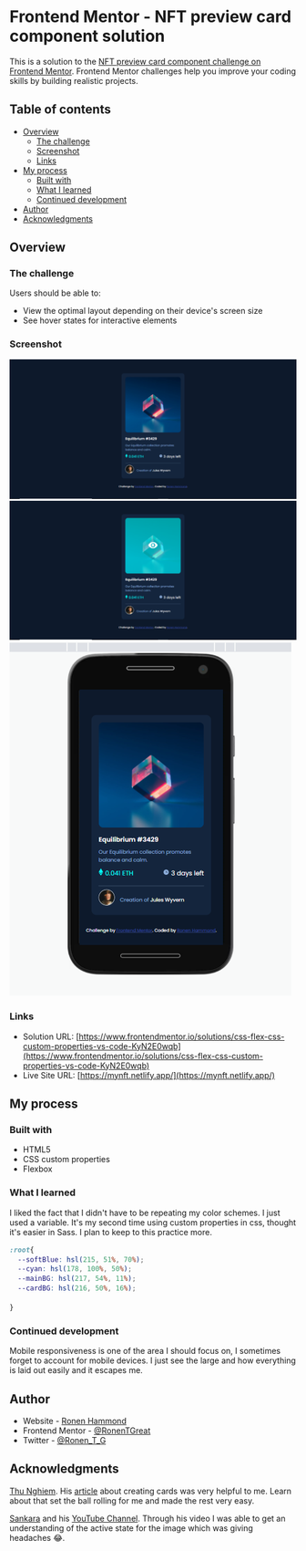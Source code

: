 # Frontend Mentor - NFT preview card component solution

This is a solution to the [NFT preview card component challenge on Frontend Mentor](https://www.frontendmentor.io/challenges/nft-preview-card-component-SbdUL_w0U). Frontend Mentor challenges help you improve your coding skills by building realistic projects. 

## Table of contents

- [Overview](#overview)
  - [The challenge](#the-challenge)
  - [Screenshot](#screenshot)
  - [Links](#links)
- [My process](#my-process)
  - [Built with](#built-with)
  - [What I learned](#what-i-learned)
  - [Continued development](#continued-development)
- [Author](#author)
- [Acknowledgments](#acknowledgments)


## Overview

### The challenge

Users should be able to:

- View the optimal layout depending on their device's screen size
- See hover states for interactive elements

### Screenshot

![](./screenshots/Screenshot(1).png) 
![](./screenshots/Screenshot(2).png)
![](./screenshots/Screenshot(3).png)


### Links

- Solution URL: [https://www.frontendmentor.io/solutions/css-flex-css-custom-properties-vs-code-KyN2E0wqb](https://www.frontendmentor.io/solutions/css-flex-css-custom-properties-vs-code-KyN2E0wqb)
- Live Site URL: [https://mynft.netlify.app/](https://mynft.netlify.app/)

## My process

### Built with

- HTML5
- CSS custom properties
- Flexbox


### What I learned

I liked the fact that I didn't have to be repeating my color schemes. I just used a variable. It's my second time using custom properties in css, thought it's easier in Sass. I plan to keep to this practice more. 


```css
:root{
  --softBlue: hsl(215, 51%, 70%);
  --cyan: hsl(178, 100%, 50%);
  --mainBG: hsl(217, 54%, 11%);
  --cardBG: hsl(216, 50%, 16%);
  
}
```


### Continued development

Mobile responsiveness is one of the area I should focus on, I sometimes forget to account for mobile devices. I just see the large and how everything is laid out easily and it escapes me. 

## Author

- Website - [Ronen Hammond](https://www.ronenhammond.me)
- Frontend Mentor - [@RonenTGreat](https://www.frontendmentor.io/profile/RonenTGreat)
- Twitter - [@Ronen_T_G](https://www.twitter.com/Ronen_T_G)


## Acknowledgments

[Thu Nghiem](https://www.freecodecamp.org/news/author/thu/). His [article](https://www.freecodecamp.org/news/learn-css-basics-by-building-a-card-component/) about creating cards was very helpful to me. Learn about that set the ball rolling for me and made the rest very easy.

[Sankara](https://tsbsankara.netlify.app/) and his [YouTube Channel](https://www.youtube.com/c/tsbsankara/featured). Through his video I was able to get an understanding of the active state for the image which was giving headaches 😂.


